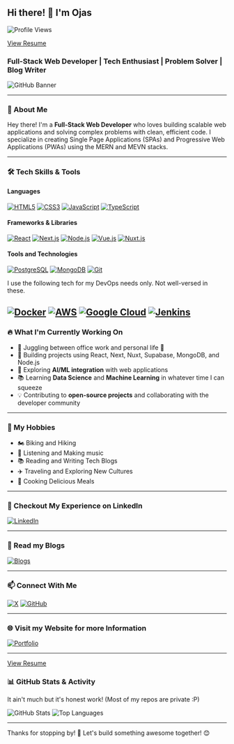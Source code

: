 ## Hi there! 👋 I'm Ojas
![Profile Views](https://komarev.com/ghpvc/?username=ojaswiat&color=blueviolet)

[View Resume](https://drive.google.com/file/d/1p97uFrJnncKXBIx4SA7cap0zfbZDb1vj/view)


### Full-Stack Web Developer | Tech Enthusiast | Problem Solver | Blog Writer

![GitHub Banner](https://ik.imagekit.io/ojaswiat/github-banner.png)

---

### 🚀 About Me
Hey there! I'm a **Full-Stack Web Developer** who loves building scalable web applications and solving complex problems with clean, efficient code. I specialize in creating Single Page Applications (SPAs) and Progressive Web Applications (PWAs) using the MERN and MEVN stacks.

---

### 🛠️ Tech Skills & Tools

#### Languages
[![HTML5](https://img.shields.io/badge/HTML5-E34F26?style=flat-square&logo=html5&logoColor=white)](#)
[![CSS3](https://img.shields.io/badge/CSS3-1572B6?style=flat-square&logo=css3&logoColor=white)](#)
[![JavaScript](https://img.shields.io/badge/JavaScript-F7DF1E?style=flat-square&logo=javascript&logoColor=black)](#)
[![TypeScript](https://img.shields.io/badge/TypeScript-1572B6?style=flat-square&logo=typescript&logoColor=white)](#)

#### Frameworks & Libraries
[![React](https://img.shields.io/badge/React-61DAFB?style=flat-square&logo=react&logoColor=black)](#)
[![Next.js](https://img.shields.io/badge/Next.js-000000?style=flat-square&logo=next.js&logoColor=white)](#)
[![Node.js](https://img.shields.io/badge/Node.js-339933?style=flat-square&logo=node.js&logoColor=white)](#)
[![Vue.js](https://img.shields.io/badge/Vue.js-339933?style=flat-square&logo=vue.js&logoColor=white)](#)
[![Nuxt.js](https://img.shields.io/badge/Nuxt.js-339933?style=flat-square&logo=nuxt&logoColor=white)](#)


#### Tools and Technologies
[![PostgreSQL](https://img.shields.io/badge/PostgreSQL-2496ED?style=flat-square&logo=postgresql&logoColor=black)](#)
[![MongoDB](https://img.shields.io/badge/MongoDB-47A248?style=flat-square&logo=mongodb&logoColor=white)](#)
[![Git](https://img.shields.io/badge/Git-F05032?style=flat-square&logo=git&logoColor=white)](#)

<p>I use the following tech for my DevOps needs only. Not well-versed in these.</p>

[![Docker](https://img.shields.io/badge/Docker-2496ED?style=flat-square&logo=docker&logoColor=white)](#)
[![AWS](https://img.shields.io/badge/AWS-000000?style=flat-square&logo=amazon&logoColor=orange)](#)
[![Google Cloud](https://img.shields.io/badge/Google%20Cloud-4285F4?style=flat-square&logo=google-cloud&logoColor=white)](#)
[![Jenkins](https://img.shields.io/badge/Jenkins-F05032?style=flat-square&logo=jenkins&logoColor=white)](#)
---

### 🔥 What I'm Currently Working On
- 💼 Juggling between office work and personal life 👾
- 🚀 Building projects using React, Next, Nuxt, Supabase, MongoDB, and Node.js
- 🌱 Exploring **AI/ML integration** with web applications
- 📚 Learning **Data Science** and **Machine Learning** in whatever time I can squeeze
- 💡 Contributing to **open-source projects** and collaborating with the developer community

---

### 🎨 My Hobbies
- 🏍️ Biking and Hiking
- 🎵 Listening and Making music
- 📚 Reading and Writing Tech Blogs
- ✈️ Traveling and Exploring New Cultures
- 🥘 Cooking Delicious Meals

---

### 💼 Checkout My Experience on LinkedIn
[![LinkedIn](https://img.shields.io/badge/LinkedIn-%230077B5.svg?style=flat-square&logo=linkedin&logoColor=white)](https://www.linkedin.com/in/ojaswiat)

---

### 📖 Read my Blogs
[![Blogs](https://img.shields.io/badge/Dev.to-%230077B5.svg?style=flat-square&logo=devto&logoColor=white)](https://dev.to/ojaswiat)

---

### 📫 Connect With Me

[![X](https://img.shields.io/badge/Twitter-000000.svg?style=flat-square&logo=x&logoColor=white)](https://twitter.com/ojaswiat)
[![GitHub](https://img.shields.io/badge/GitHub-000000.svg?style=flat-square&logo=github&logoColor=white)](https://github.com/ojaswiat)

---

### 🌐 Visit my Website for more Information

[![Portfolio](https://img.shields.io/badge/Portfolio-%23000000.svg?style=flat-square&logo=firefox&logoColor=white)](https://ojaswiat.com)

---
[View Resume](https://drive.google.com/file/d/1p97uFrJnncKXBIx4SA7cap0zfbZDb1vj/view)

### 📊 GitHub Stats & Activity
It ain't much but it's honest work! (Most of my repos are private :P)

![GitHub Stats](https://github-readme-stats.vercel.app/api?username=ojaswiat&show_icons=true&theme=radical)
![Top Languages](https://github-readme-stats.vercel.app/api/top-langs/?username=ojaswiat&layout=compact&theme=radical)
<!-- ![GitHub Streak](https://github-readme-streak-stats.herokuapp.com/?user=ojaswiat&theme=radical) -->

---

Thanks for stopping by! 🚀 Let's build something awesome together! 😊

